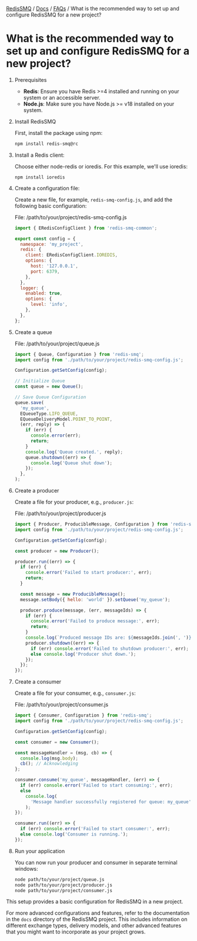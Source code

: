 [RedisSMQ](../README.md) / [Docs](README.md) / [FAQs](README.md) / What is the recommended way to set up and configure RedisSMQ for a new project?

# What is the recommended way to set up and configure RedisSMQ for a new project?

1. Prerequisites

   - **Redis**: Ensure you have Redis >=4 installed and running on your system or an accessible server.
   - **Node.js**: Make sure you have Node.js >= v18 installed on your system.

2. Install RedisSMQ

   First, install the package using npm:

   ```bash
   npm install redis-smq@rc
   ```

3. Install a Redis client:

   Choose either node-redis or ioredis. For this example, we'll use ioredis:

   ```shell
   npm install ioredis
   ```

4. Create a configuration file:

   Create a new file, for example, `redis-smq-config.js`, and add the following basic configuration:

   File: /path/to/your/project/redis-smq-config.js

   ```javascript
   import { ERedisConfigClient } from 'redis-smq-common';

   export const config = {
     namespace: 'my_project',
     redis: {
       client: ERedisConfigClient.IOREDIS,
       options: {
         host: '127.0.0.1',
         port: 6379,
       },
     },
     logger: {
       enabled: true,
       options: {
         level: 'info',
       },
     },
   };
   ```

5. Create a queue

   File: /path/to/your/project/queue.js

   ```javascript
   import { Queue, Configuration } from 'redis-smq';
   import config from './path/to/your/project/redis-smq-config.js';

   Configuration.getSetConfig(config);

   // Initialize Queue
   const queue = new Queue();

   // Save Queue Configuration
   queue.save(
     'my_queue',
     EQueueType.LIFO_QUEUE,
     EQueueDeliveryModel.POINT_TO_POINT,
     (err, reply) => {
       if (err) {
         console.error(err);
         return;
       }
       console.log('Queue created.', reply);
       queue.shutdown((err) => {
         console.log('Queue shut down');
       });
     },
   );
   ```

6. Create a producer

   Create a file for your producer, e.g., `producer.js`:

   File: /path/to/your/project/producer.js

   ```javascript
   import { Producer, ProducibleMessage, Configuration } from 'redis-smq';
   import config from './path/to/your/project/redis-smq-config.js';

   Configuration.getSetConfig(config);

   const producer = new Producer();

   producer.run((err) => {
     if (err) {
       console.error('Failed to start producer:', err);
       return;
     }

     const message = new ProducibleMessage();
     message.setBody({ hello: 'world' }).setQueue('my_queue');

     producer.produce(message, (err, messageIds) => {
       if (err) {
         console.error('Failed to produce message:', err);
         return;
       }
       console.log(`Produced message IDs are: ${messageIds.join(', ')}`);
       producer.shutdown((err) => {
         if (err) console.error('Failed to shutdown producer:', err);
         else console.log('Producer shut down.');
       });
     });
   });
   ```

7. Create a consumer

   Create a file for your consumer, e.g., `consumer.js`:

   File: /path/to/your/project/consumer.js

   ```javascript
   import { Consumer, Configuration } from 'redis-smq';
   import config from './path/to/your/project/redis-smq-config.js';

   Configuration.getSetConfig(config);

   const consumer = new Consumer();

   const messageHandler = (msg, cb) => {
     console.log(msg.body);
     cb(); // Acknowledging
   };

   consumer.consume('my_queue', messageHandler, (err) => {
     if (err) console.error('Failed to start consuming:', err);
     else
       console.log(
         'Message handler successfully registered for queue: my_queue',
       );
   });

   consumer.run((err) => {
     if (err) console.error('Failed to start consumer:', err);
     else console.log('Consumer is running.');
   });
   ```

8. Run your application

   You can now run your producer and consumer in separate terminal windows:

   ```bash
   node path/to/your/project/queue.js
   node path/to/your/project/producer.js
   node path/to/your/project/consumer.js
   ```

This setup provides a basic configuration for RedisSMQ in a new project.

For more advanced configurations and features, refer to the documentation in the `docs` directory of the RedisSMQ
project. This includes information on different exchange types, delivery models, and other advanced features that
you might want to incorporate as your project grows.
